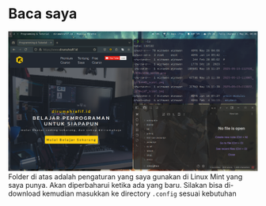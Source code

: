 # Baca saya
![preview tampilan](preview.png)
Folder di atas adalah pengaturan yang saya gunakan di Linux Mint yang saya punya. Akan diperbaharui ketika ada yang baru. Silakan bisa di-download kemudian masukkan ke directory `.config` sesuai kebutuhan

